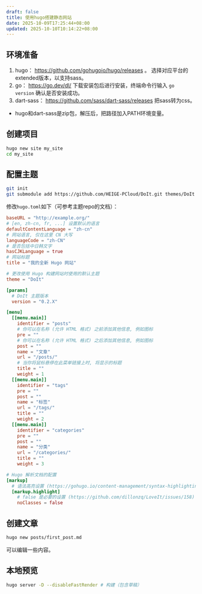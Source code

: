 ```yaml
---
draft: false
title: 使用hugo搭建静态网站
date: 2025-10-09T17:25:44+08:00
updated: 2025-10-10T10:14:22+08:00
---
```

## 环境准备

1. hugo： https://github.com/gohugoio/hugo/releases 。 选择对应平台的extended版本，以支持sass。
2. go： https://go.dev/dl/ 下载安装包后进行安装，终端命令行输入 `go version` 确认是否安装成功。
3. dart-sass： https://github.com/sass/dart-sass/releases 把sass转为css。

- hugo和dart-sass是zip包，解压后，把路径加入PATH环境变量。

## 创建项目

```sh
hugo new site my_site
cd my_site
```

## 配置主题

```sh
git init
git submodule add https://github.com/HEIGE-PCloud/DoIt.git themes/DoIt
```

修改`hugo.toml`如下（可参考主题repo的文档）：


```toml
baseURL = "http://example.org/"
# [en, zh-cn, fr, ...] 设置默认的语言
defaultContentLanguage = "zh-cn"
# 网站语言, 仅在这里 CN 大写
languageCode = "zh-CN"
# 是否包括中日韩文字
hasCJKLanguage = true
# 网站标题
title = "我的全新 Hugo 网站"

# 更改使用 Hugo 构建网站时使用的默认主题
theme = "DoIt"

[params]
  # DoIt 主题版本
  version = "0.2.X"

[menu]
  [[menu.main]]
    identifier = "posts"
    # 你可以在名称 (允许 HTML 格式) 之前添加其他信息, 例如图标
    pre = ""
    # 你可以在名称 (允许 HTML 格式) 之后添加其他信息, 例如图标
    post = ""
    name = "文章"
    url = "/posts/"
    # 当你将鼠标悬停在此菜单链接上时, 将显示的标题
    title = ""
    weight = 1
  [[menu.main]]
    identifier = "tags"
    pre = ""
    post = ""
    name = "标签"
    url = "/tags/"
    title = ""
    weight = 2
  [[menu.main]]
    identifier = "categories"
    pre = ""
    post = ""
    name = "分类"
    url = "/categories/"
    title = ""
    weight = 3

# Hugo 解析文档的配置
[markup]
  # 语法高亮设置 (https://gohugo.io/content-management/syntax-highlighting)
  [markup.highlight]
    # false 是必要的设置 (https://github.com/dillonzq/LoveIt/issues/158)
    noClasses = false
```

## 创建文章

```sh
hugo new posts/first_post.md
```
可以编辑一些内容。
## 本地预览

```sh
hugo server -D --disableFastRender # 构建（包含草稿）
```

